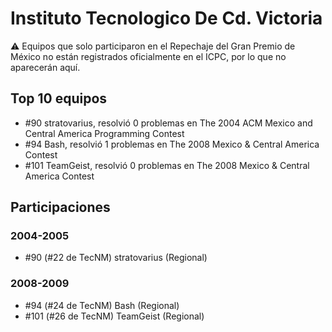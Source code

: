 # Instituto Tecnologico De Cd. Victoria

:warning: Equipos que solo participaron en el Repechaje del Gran Premio de México no están registrados oficialmente en el ICPC, por lo que no aparecerán aquí.

## Top 10 equipos

- #90 stratovarius, resolvió 0 problemas en The 2004 ACM Mexico and Central America Programming Contest
- #94 Bash, resolvió 1 problemas en The 2008 Mexico & Central America Contest
- #101 TeamGeist, resolvió 0 problemas en The 2008 Mexico & Central America Contest

## Participaciones

### 2004-2005

- #90 (#22 de TecNM) stratovarius (Regional)

### 2008-2009

- #94 (#24 de TecNM) Bash (Regional)
- #101 (#26 de TecNM) TeamGeist (Regional)



